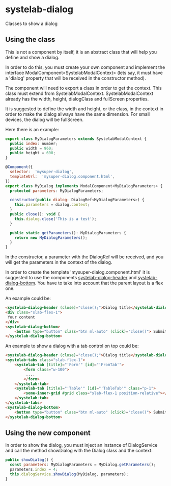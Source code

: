 # systelab-dialog

Classes to show a dialog

## Using the class

This is not a component by itself, it is an abstract class that will help you define and show a dialog.  

In order to do this, you must create your own component and implement the interface ModalComponent&lt;SystelabModalContext&gt; (lets say, it must have a 'dialog' property that will be received in the constructor method). 

The component will need to export a class in order to get the context. This class must extend from SystelabModalContext. SystelabModalContext already has the width, height, dialogClass and fullScreen properties.

It is suggested to define the width and height, or the class, in the context in order to make the dialog allways have the same dimension. For small devices, the dialog will be fullScreen.

Here there is an example:

```javascript
export class MyDialogParameters extends SystelabModalContext {
  public index: number;
  public width = 960;
  public height = 600;
}

@Component({
  selector:  'mysuper-dialog',
  templateUrl:  'mysuper-dialog.component.html',
})
export class MyDialog implements ModalComponent<MyDialogParameters> {
  protected parameters: MyDialogParameters;

  constructor(public dialog: DialogRef<MyDialogParameters>) {
    this.parameters = dialog.context;
  }
  public close(): void {
    this.dialog.close('This is a test');
  }

  public static getParameters(): MyDialogParameters {
    return new MyDialogParameters();
  }
}
```
In the constructor, a parameter with the DialogRef will be received, and you will get the parameters in the context of the dialog.

In order to create the template 'mysuper-dialog.component.html' it is suggested to use the components [systelab-dialog-header](../header) and  [systelab-dialog-bottom](../bottom). You have to take into account that the parent layout is a flex one.

An example could be:

```html
<systelab-dialog-header (close)="close();">Dialog title</systelab-dialog-header>
<div class="slab-flex-1">
 Your content
</div>
<systelab-dialog-bottom>
    <button type="button" class="btn ml-auto" (click)="close()"> Submit</button>
</systelab-dialog-bottom>
```

An example to show a dialog with a tab control on top could be:

```html
<systelab-dialog-header (close)="close();">Dialog title</systelab-dialog-header>
<systelab-tabs class="slab-flex-1">
    <systelab-tab [title]="'Form'" [id]="'FromTab'">
        <form class="w-100">
         ....
        </form>
    </systelab-tab>
    <systelab-tab [title]="'Table'" [id]="'TableTab'" class="p-1">
        <some-inner-grid #grid class="slab-flex-1 position-relative"></some-inner-grid>
    </systelab-tab>
</systelab-tabs>
<systelab-dialog-bottom>
    <button type="button" class="btn ml-auto" (click)="close()"> Submit</button>
</systelab-dialog-bottom>
```

## Using the new component

In order to show the dialog, you must inject an instance of DialogService and call the method showDialog with the Dialog class and the context:

```javascript
public showDialog() {
  const parameters: MyDialogParameters = MyDialog.getParameters();
  parameters.index = 4;
  this.dialogService.showDialog(MyDialog, parameters);
}
```
